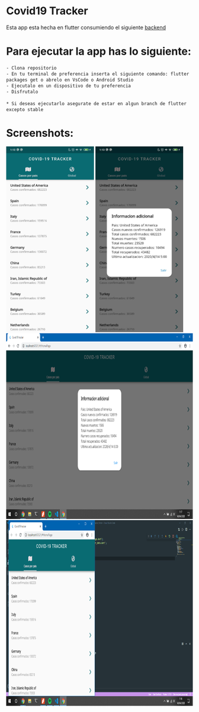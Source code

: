 # Covid19 Tracker

Esta app esta hecha en flutter consumiendo el siguiente [backend](https://api.covid19api.com)

# Para ejecutar la app has lo siguiente:
    - Clona repositorio
    - En tu terminal de preferencia inserta el siguiente comando: flutter packages get o abrelo en VsCode o Android Studio
    - Ejecutalo en un dispositivo de tu preferencia
    - Disfrutalo

    * Si deseas ejecutarlo asegurate de estar en algun branch de flutter excepto stable

# Screenshots:

<img src="images/image0.jpg" height=500px>
<img src="images/image1.jpg" height=500px>
<div height=200px/>
<img src="images/image2.png" height=500px>
<img src="images/image3.png" height=500px>




